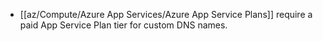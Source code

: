 - [[az/Compute/Azure App Services/Azure App Service Plans]] require a paid App Service Plan tier for custom DNS names.